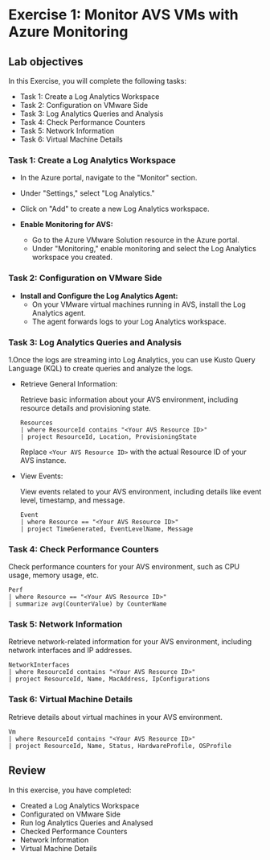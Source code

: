 # Exercise 1: Monitor AVS VMs with Azure Monitoring 

## Lab objectives

In this Exercise, you will complete the following tasks:

+ Task 1: Create a Log Analytics Workspace
+ Task 2: Configuration on VMware Side
+ Task 3: Log Analytics Queries and Analysis
+ Task 4: Check Performance Counters
+ Task 5: Network Information
+ Task 6: Virtual Machine Details

### Task 1: Create a Log Analytics Workspace

  - In the Azure portal, navigate to the "Monitor" section.
  - Under "Settings," select "Log Analytics."
  - Click on "Add" to create a new Log Analytics workspace.
  
- **Enable Monitoring for AVS:**
  - Go to the Azure VMware Solution resource in the Azure portal.
  - Under "Monitoring," enable monitoring and select the Log Analytics workspace you created.

### Task 2: Configuration on VMware Side

- **Install and Configure the Log Analytics Agent:**
  - On your VMware virtual machines running in AVS, install the Log Analytics agent.
  - The agent forwards logs to your Log Analytics workspace.

### Task 3: Log Analytics Queries and Analysis

1.Once the logs are streaming into Log Analytics, you can use Kusto Query Language (KQL) to create queries and analyze the logs.

- Retrieve General Information:

    Retrieve basic information about your AVS environment, including resource details and provisioning state.

    ```kusto
    Resources
    | where ResourceId contains "<Your AVS Resource ID>"
    | project ResourceId, Location, ProvisioningState
    ```

    Replace `<Your AVS Resource ID>` with the actual Resource ID of your AVS instance.

- View Events:

    View events related to your AVS environment, including details like event level, timestamp, and message.

    ```kusto
    Event
    | where Resource == "<Your AVS Resource ID>"
    | project TimeGenerated, EventLevelName, Message
    ```

### Task 4: Check Performance Counters

Check performance counters for your AVS environment, such as CPU usage, memory usage, etc.

```kusto
Perf
| where Resource == "<Your AVS Resource ID>"
| summarize avg(CounterValue) by CounterName
```

### Task 5: Network Information

Retrieve network-related information for your AVS environment, including network interfaces and IP addresses.

```kusto
NetworkInterfaces
| where ResourceId contains "<Your AVS Resource ID>"
| project ResourceId, Name, MacAddress, IpConfigurations
```

### Task 6: Virtual Machine Details

Retrieve details about virtual machines in your AVS environment.

```kusto
Vm
| where ResourceId contains "<Your AVS Resource ID>"
| project ResourceId, Name, Status, HardwareProfile, OSProfile
```

## Review
In this exercise, you have completed:
- Created a Log Analytics Workspace
- Configurated on VMware Side
- Run log Analytics Queries and Analysed
- Checked Performance Counters
- Network Information
- Virtual Machine Details